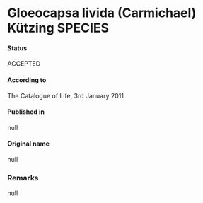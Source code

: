 # Gloeocapsa livida (Carmichael) Kützing SPECIES

#### Status
ACCEPTED

#### According to
The Catalogue of Life, 3rd January 2011

#### Published in
null

#### Original name
null

### Remarks
null